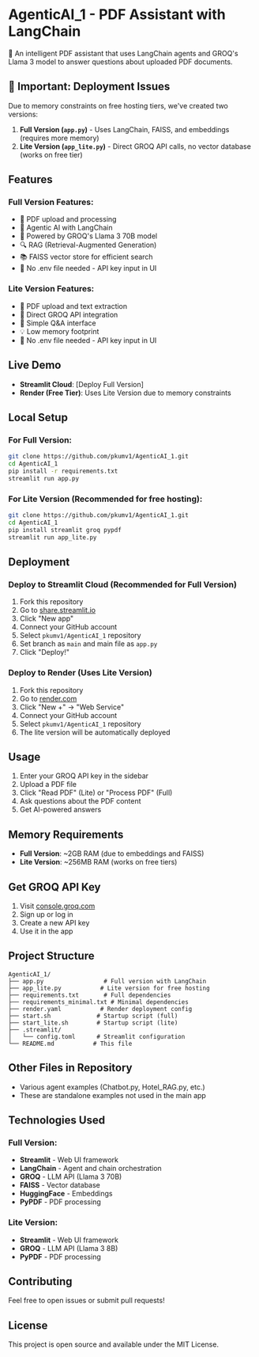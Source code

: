 # AgenticAI_1 - PDF Assistant with LangChain

🤖 An intelligent PDF assistant that uses LangChain agents and GROQ's Llama 3 model to answer questions about uploaded PDF documents.

## 🚨 Important: Deployment Issues

Due to memory constraints on free hosting tiers, we've created two versions:

1. **Full Version (`app.py`)** - Uses LangChain, FAISS, and embeddings (requires more memory)
2. **Lite Version (`app_lite.py`)** - Direct GROQ API calls, no vector database (works on free tier)

## Features

### Full Version Features:
- 📄 PDF upload and processing
- 🤖 Agentic AI with LangChain
- 🧠 Powered by GROQ's Llama 3 70B model
- 🔍 RAG (Retrieval-Augmented Generation)
- 📚 FAISS vector store for efficient search
- 🔑 No .env file needed - API key input in UI

### Lite Version Features:
- 📄 PDF upload and text extraction
- 🧠 Direct GROQ API integration
- 💬 Simple Q&A interface
- 💡 Low memory footprint
- 🔑 No .env file needed - API key input in UI

## Live Demo

- **Streamlit Cloud**: [Deploy Full Version]
- **Render (Free Tier)**: Uses Lite Version due to memory constraints

## Local Setup

### For Full Version:
```bash
git clone https://github.com/pkumv1/AgenticAI_1.git
cd AgenticAI_1
pip install -r requirements.txt
streamlit run app.py
```

### For Lite Version (Recommended for free hosting):
```bash
git clone https://github.com/pkumv1/AgenticAI_1.git
cd AgenticAI_1
pip install streamlit groq pypdf
streamlit run app_lite.py
```

## Deployment

### Deploy to Streamlit Cloud (Recommended for Full Version)

1. Fork this repository
2. Go to [share.streamlit.io](https://share.streamlit.io)
3. Click "New app"
4. Connect your GitHub account
5. Select `pkumv1/AgenticAI_1` repository
6. Set branch as `main` and main file as `app.py`
7. Click "Deploy!"

### Deploy to Render (Uses Lite Version)

1. Fork this repository
2. Go to [render.com](https://render.com)
3. Click "New +" → "Web Service"
4. Connect your GitHub account
5. Select `pkumv1/AgenticAI_1` repository
6. The lite version will be automatically deployed

## Usage

1. Enter your GROQ API key in the sidebar
2. Upload a PDF file
3. Click "Read PDF" (Lite) or "Process PDF" (Full)
4. Ask questions about the PDF content
5. Get AI-powered answers

## Memory Requirements

- **Full Version**: ~2GB RAM (due to embeddings and FAISS)
- **Lite Version**: ~256MB RAM (works on free tiers)

## Get GROQ API Key

1. Visit [console.groq.com](https://console.groq.com/keys)
2. Sign up or log in
3. Create a new API key
4. Use it in the app

## Project Structure

```
AgenticAI_1/
├── app.py                 # Full version with LangChain
├── app_lite.py           # Lite version for free hosting
├── requirements.txt       # Full dependencies
├── requirements_minimal.txt # Minimal dependencies
├── render.yaml           # Render deployment config
├── start.sh             # Startup script (full)
├── start_lite.sh        # Startup script (lite)
├── .streamlit/
│   └── config.toml      # Streamlit configuration
└── README.md           # This file
```

## Other Files in Repository

- Various agent examples (Chatbot.py, Hotel_RAG.py, etc.)
- These are standalone examples not used in the main app

## Technologies Used

### Full Version:
- **Streamlit** - Web UI framework
- **LangChain** - Agent and chain orchestration
- **GROQ** - LLM API (Llama 3 70B)
- **FAISS** - Vector database
- **HuggingFace** - Embeddings
- **PyPDF** - PDF processing

### Lite Version:
- **Streamlit** - Web UI framework
- **GROQ** - LLM API (Llama 3 8B)
- **PyPDF** - PDF processing

## Contributing

Feel free to open issues or submit pull requests!

## License

This project is open source and available under the MIT License.
